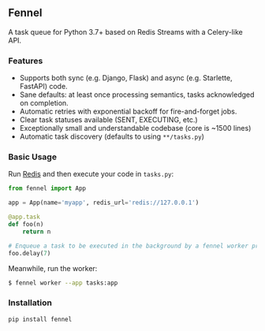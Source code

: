 ## Fennel

A task queue for Python 3.7+ based on Redis Streams with a Celery-like API.

### Features

* Supports both sync (e.g. Django, Flask) and async (e.g. Starlette, FastAPI) code.
* Sane defaults: at least once processing semantics, tasks acknowledged on completion.
* Automatic retries with exponential backoff for fire-and-forget jobs.
* Clear task statuses available (SENT, EXECUTING, etc.)
* Exceptionally small and understandable codebase (core is ~1500 lines)
* Automatic task discovery (defaults to using ``**/tasks.py``)

### Basic Usage

Run [Redis](https://redis.io) and then execute your code in `tasks.py`:
```python
from fennel import App

app = App(name='myapp', redis_url='redis://127.0.0.1')

@app.task
def foo(n)
    return n

# Enqueue a task to be executed in the background by a fennel worker process.
foo.delay(7)
```

Meanwhile, run the worker:
```bash
$ fennel worker --app tasks:app
```

### Installation

```bash
pip install fennel
```
